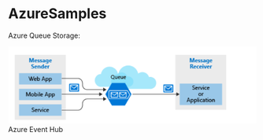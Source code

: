 # AzureSamples
Azure Queue Storage:

![](https://github.com/Santoshmali/AzureSamples/blob/master/AzureSamples/Azure_Queue_Storage.png)
Azure Event Hub

